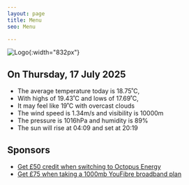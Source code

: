 ```yaml
---
layout: page
title: Menu
seo: Menu

---
```


![Logo](/images/logo.jpg){:width="832px"}

<!-- weather_marker starts -->
## On Thursday, 17 July 2025

- The average temperature today is 18.75˚C,
- With highs of 19.43˚C and lows of 17.69˚C,
- It may feel like 19˚C with overcast clouds
- The wind speed is 1.34m/s and visibility is 10000m
- The pressure is 1016hPa and humidity is 89%
- The sun will rise at 04:09 and set at 20:19

<!-- weather_marker ends -->

## Sponsors

- [Get £50 credit when switching to Octopus Energy](https://bit.ly/3oD1nnS)
- [Get £75 when taking a 1000mb YouFibre broadband plan](https://aklam.io/91zWhU?)
